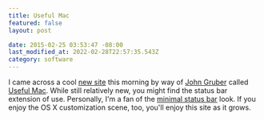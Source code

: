 ```yaml
---
title: Useful Mac
featured: false
layout: post

date: 2015-02-25 03:53:47 -08:00
last_modified_at: 2022-02-28T22:57:35.543Z
category: software
---
```


I came across a cool [new site](http://usefulmac.com) this morning by way of [John Gruber](http://daringfireball.com) called [Useful Mac](http://usefulmac.com). While still relatively new, you might find the status bar extension of use. Personally, I'm a fan of the [minimal status bar](http://visnup.github.io/Minimal-Status-Bar/) look. If you enjoy the OS X customization scene, too, you'll enjoy this site as it grows.


